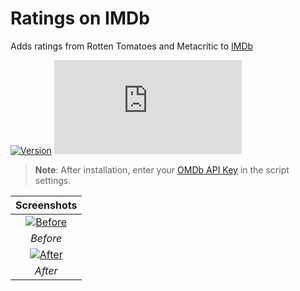 # Ratings on IMDb

Adds ratings from Rotten Tomatoes and Metacritic to [IMDb](https://www.imdb.com/)

[![Version](https://img.shields.io/endpoint?url=https://runkit.io/ifelix18/userscript-version/branches/master/iFelix18/Userscripts/master/userscripts/meta/ratings-on-imdb.meta.js&style=flat-square)](#ratings-on-imdb)
[![Size](https://img.shields.io/github/size/iFelix18/Userscripts/userscripts/ratings-on-imdb.user.js?style=flat-square)](#ratings-on-imdb)

>**Note**: After installation, enter your [OMDb API Key](https://www.omdbapi.com/apikey.aspx) in the script settings.

|                               Screenshots                               |
| :---------------------------------------------------------------------: |
| [![Before](https://i.imgur.com/eQrDc84.png "Before")](#ratings-on-imdb) |
|                                _Before_                                 |
|  [![After](https://i.imgur.com/g2aeM9h.png "After")](#ratings-on-imdb)  |
|                                 _After_                                 |
